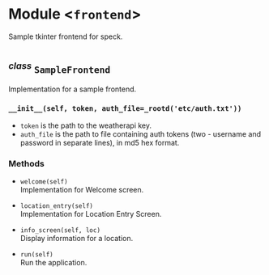 Module \<`frontend`\>
=====================
Sample tkinter frontend for speck.

#

<sup>*class*</sup> `SampleFrontend`
-----------------------------------
Implementation for a sample frontend.

### `__init__(self, token, auth_file=_rootd('etc/auth.txt'))`
- `token` is the path to the weatherapi key.
- `auth_file` is the path to file containing auth tokens (two - username and password in separate lines), in md5 hex format.

### Methods
- `welcome(self)`
<br>        Implementation for Welcome screen.

- `location_entry(self)`
<br>        Implementation for Location Entry Screen.

- `info_screen(self, loc)`
<br>        Display information for a location.

- `run(self)`
<br>        Run the application.